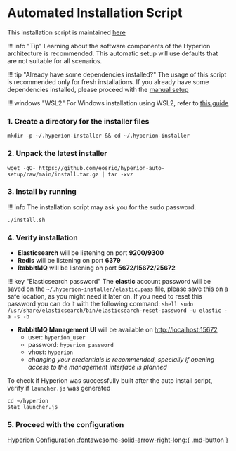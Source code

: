 # Automated Installation Script

This installation script is maintained <a href="https://github.com/eosrio/hyperion-auto-setup" target="_blank">here</a>

!!! info "Tip"
    Learning about the software components of the Hyperion architecture is recommended.
    This automatic setup will use defaults that are not suitable for all scenarios.

!!! tip "Already have some dependencies installed?"
    The usage of this script is recommended only for fresh installations. 
    If you already have some dependencies installed,
    please proceed with the [manual setup](manual_install.md)

!!! windows "WSL2"
    For Windows installation using WSL2, refer to [this guide](wsl2.md)

### 1. Create a directory for the installer files
```shell
mkdir -p ~/.hyperion-installer && cd ~/.hyperion-installer
```

### 2. Unpack the latest installer

```shell
wget -qO- https://github.com/eosrio/hyperion-auto-setup/raw/main/install.tar.gz | tar -xvz
```

### 3. Install by running

!!! info
    The installation script may ask you for the sudo password.

```shell
./install.sh
```

### 4. Verify installation

- **Elasticsearch** will be listening on port **9200/9300**
- **Redis** will be listening on port **6379**
- **RabbitMQ** will be listening on port **5672/15672/25672**

!!! key "Elasticsearch password"
    The **elastic** account password will be saved on the `~/.hyperion-installer/elastic.pass` file, please save this on a safe location, as you might need it later on. If you need to reset this password you can do it with the following command:
      ```shell
      sudo /usr/share/elasticsearch/bin/elasticsearch-reset-password -u elastic -a -s -b
      ```


- **RabbitMQ Management UI** will be available on <a href="http://localhost:15672" target="_blank">http://localhost:15672</a>
    - user: `hyperion_user`
    - password: `hyperion_password`
    - vhost: `hyperion`
    * _changing your credentials is recommended, specially if opening access to the management interface is planned_

To check if Hyperion was successfully built after the auto install script, verify if `launcher.js` was generated
```shell
cd ~/hyperion
stat launcher.js
```

### 5. Proceed with the configuration

[Hyperion Configuration :fontawesome-solid-arrow-right-long:](../setup/hyperion_configuration.md){ .md-button }
